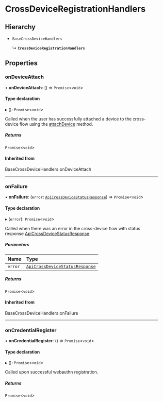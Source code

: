 
# CrossDeviceRegistrationHandlers


## Hierarchy

- `BaseCrossDeviceHandlers`

  ↳ **`CrossDeviceRegistrationHandlers`**

## Properties

### onDeviceAttach

• **onDeviceAttach**: () => `Promise`<`void`\>

#### Type declaration

▸ (): `Promise`<`void`\>

Called when the user has successfully attached a device to the cross-device flow using the [attachDevice](WebauthnCrossDeviceFlows.md#attachdevice) method.

##### Returns

`Promise`<`void`\>

#### Inherited from

BaseCrossDeviceHandlers.onDeviceAttach

___

### onFailure

• **onFailure**: (`error`: [`ApiCrossDeviceStatusResponse`](ApiCrossDeviceStatusResponse.md)) => `Promise`<`void`\>

#### Type declaration

▸ (`error`): `Promise`<`void`\>

Called when there was an error in the cross-device flow with status response [ApiCrossDeviceStatusResponse](ApiCrossDeviceStatusResponse.md).

##### Parameters

| Name | Type |
| :------ | :------ |
| `error` | [`ApiCrossDeviceStatusResponse`](ApiCrossDeviceStatusResponse.md) |

##### Returns

`Promise`<`void`\>

#### Inherited from

BaseCrossDeviceHandlers.onFailure

___

### onCredentialRegister

• **onCredentialRegister**: () => `Promise`<`void`\>

#### Type declaration

▸ (): `Promise`<`void`\>

Called upon successful webauthn registration.

##### Returns

`Promise`<`void`\>
